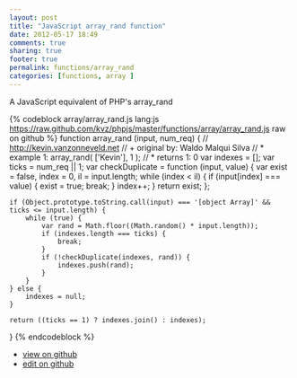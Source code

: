 ```yaml
---
layout: post
title: "JavaScript array_rand function"
date: 2012-05-17 18:49
comments: true
sharing: true
footer: true
permalink: functions/array_rand
categories: [functions, array ]
---
```

A JavaScript equivalent of PHP's array_rand
<!-- more -->
{% codeblock array/array_rand.js lang:js https://raw.github.com/kvz/phpjs/master/functions/array/array_rand.js raw on github %}
function array_rand (input, num_req) {
    // http://kevin.vanzonneveld.net
    // +   original by: Waldo Malqui Silva
    // *     example 1: array_rand( ['Kevin'], 1 );
    // *     returns 1: 0
    var indexes = [];
    var ticks = num_req || 1;
    var checkDuplicate = function (input, value) {
        var exist = false,
            index = 0,
            il = input.length;
        while (index < il) {
            if (input[index] === value) {
                exist = true;
                break;
            }
            index++;
        }
        return exist;
    };

    if (Object.prototype.toString.call(input) === '[object Array]' && ticks <= input.length) {
        while (true) {
            var rand = Math.floor((Math.random() * input.length));
            if (indexes.length === ticks) {
                break;
            }
            if (!checkDuplicate(indexes, rand)) {
                indexes.push(rand);
            }
        }
    } else {
        indexes = null;
    }

    return ((ticks == 1) ? indexes.join() : indexes);
}
{% endcodeblock %}
<ul>
 <li><a href="https://github.com/kvz/phpjs/blob/master/functions/array/array_rand.js">view on github</a></li>
 <li><a href="https://github.com/kvz/phpjs/edit/master/functions/array/array_rand.js">edit on github</a></li>
</ul>
